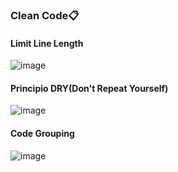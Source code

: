 ### **Clean Code📋**


#### Limit Line Length

![image](https://user-images.githubusercontent.com/49467689/185847305-a388f6a8-04c0-4701-95cd-163b2ccc7553.png)


#### Principio DRY(Don't Repeat Yourself)

![image](https://user-images.githubusercontent.com/49467689/185848479-38a210af-28de-49e4-8283-7c7670f071ab.png)


#### Code Grouping

![image](https://user-images.githubusercontent.com/49467689/185848721-769732cd-65e8-4c6a-89fb-0f7b695a17be.png)
